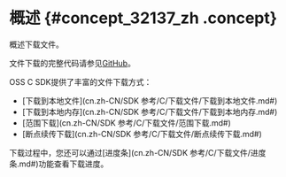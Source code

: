 # 概述 {#concept_32137_zh .concept}

概述下载文件。

文件下载的完整代码请参见[GitHub](https://github.com/aliyun/aliyun-oss-c-sdk/blob/master/oss_c_sdk_sample/oss_progress_sample.c)。

OSS C SDK提供了丰富的文件下载方式：

-    [下载到本地文件](cn.zh-CN/SDK 参考/C/下载文件/下载到本地文件.md#) 
-    [下载到本地内存](cn.zh-CN/SDK 参考/C/下载文件/下载到本地内存.md#) 
-    [范围下载](cn.zh-CN/SDK 参考/C/下载文件/范围下载.md#)
-    [断点续传下载](cn.zh-CN/SDK 参考/C/下载文件/断点续传下载.md#) 

下载过程中，您还可以通过[进度条](cn.zh-CN/SDK 参考/C/下载文件/进度条.md#)功能查看下载进度。

